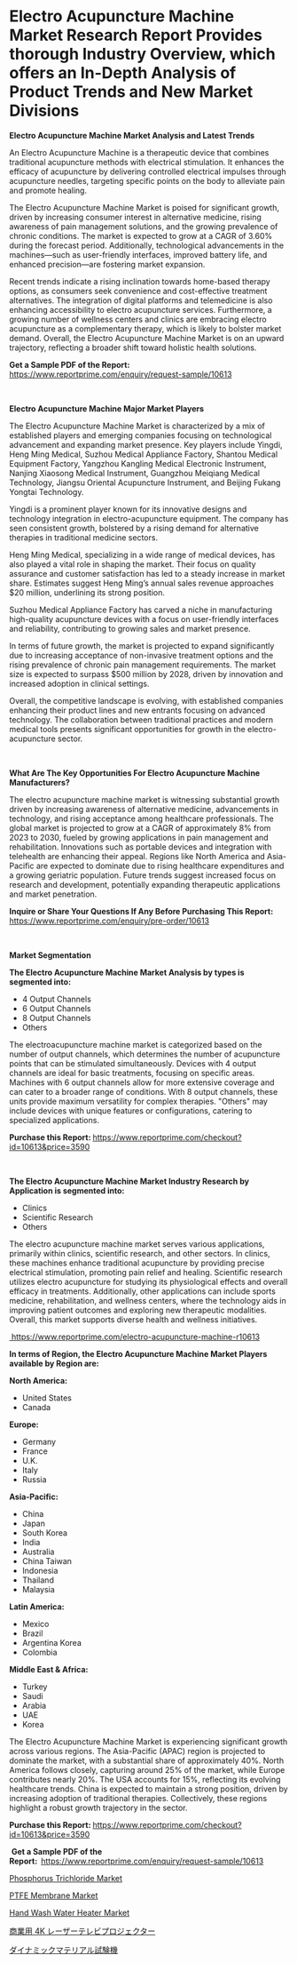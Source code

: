 <p><h1>Electro Acupuncture Machine Market Research Report Provides thorough Industry Overview, which offers an In-Depth Analysis of Product Trends and New Market Divisions</h1></p><p><strong>Electro Acupuncture Machine Market Analysis and Latest Trends</strong></p>
<p><p>An Electro Acupuncture Machine is a therapeutic device that combines traditional acupuncture methods with electrical stimulation. It enhances the efficacy of acupuncture by delivering controlled electrical impulses through acupuncture needles, targeting specific points on the body to alleviate pain and promote healing. </p><p>The Electro Acupuncture Machine Market is poised for significant growth, driven by increasing consumer interest in alternative medicine, rising awareness of pain management solutions, and the growing prevalence of chronic conditions. The market is expected to grow at a CAGR of 3.60% during the forecast period. Additionally, technological advancements in the machines—such as user-friendly interfaces, improved battery life, and enhanced precision—are fostering market expansion. </p><p>Recent trends indicate a rising inclination towards home-based therapy options, as consumers seek convenience and cost-effective treatment alternatives. The integration of digital platforms and telemedicine is also enhancing accessibility to electro acupuncture services. Furthermore, a growing number of wellness centers and clinics are embracing electro acupuncture as a complementary therapy, which is likely to bolster market demand. Overall, the Electro Acupuncture Machine Market is on an upward trajectory, reflecting a broader shift toward holistic health solutions.</p></p>
<p><strong>Get a Sample PDF of the Report:&nbsp;</strong> <a href="https://www.reportprime.com/enquiry/request-sample/10613">https://www.reportprime.com/enquiry/request-sample/10613</a></p>
<p>&nbsp;</p>
<p><strong>Electro Acupuncture Machine Major Market Players</strong></p>
<p><p>The Electro Acupuncture Machine Market is characterized by a mix of established players and emerging companies focusing on technological advancement and expanding market presence. Key players include Yingdi, Heng Ming Medical, Suzhou Medical Appliance Factory, Shantou Medical Equipment Factory, Yangzhou Kangling Medical Electronic Instrument, Nanjing Xiaosong Medical Instrument, Guangzhou Meiqiang Medical Technology, Jiangsu Oriental Acupuncture Instrument, and Beijing Fukang Yongtai Technology.</p><p>Yingdi is a prominent player known for its innovative designs and technology integration in electro-acupuncture equipment. The company has seen consistent growth, bolstered by a rising demand for alternative therapies in traditional medicine sectors. </p><p>Heng Ming Medical, specializing in a wide range of medical devices, has also played a vital role in shaping the market. Their focus on quality assurance and customer satisfaction has led to a steady increase in market share. Estimates suggest Heng Ming’s annual sales revenue approaches $20 million, underlining its strong position.</p><p>Suzhou Medical Appliance Factory has carved a niche in manufacturing high-quality acupuncture devices with a focus on user-friendly interfaces and reliability, contributing to growing sales and market presence. </p><p>In terms of future growth, the market is projected to expand significantly due to increasing acceptance of non-invasive treatment options and the rising prevalence of chronic pain management requirements. The market size is expected to surpass $500 million by 2028, driven by innovation and increased adoption in clinical settings.</p><p>Overall, the competitive landscape is evolving, with established companies enhancing their product lines and new entrants focusing on advanced technology. The collaboration between traditional practices and modern medical tools presents significant opportunities for growth in the electro-acupuncture sector.</p></p>
<p>&nbsp;</p>
<p><strong>What Are The Key Opportunities For Electro Acupuncture Machine Manufacturers?</strong></p>
<p><p>The electro acupuncture machine market is witnessing substantial growth driven by increasing awareness of alternative medicine, advancements in technology, and rising acceptance among healthcare professionals. The global market is projected to grow at a CAGR of approximately 8% from 2023 to 2030, fueled by growing applications in pain management and rehabilitation. Innovations such as portable devices and integration with telehealth are enhancing their appeal. Regions like North America and Asia-Pacific are expected to dominate due to rising healthcare expenditures and a growing geriatric population. Future trends suggest increased focus on research and development, potentially expanding therapeutic applications and market penetration.</p></p>
<p><strong>Inquire or Share Your Questions If Any Before Purchasing This Report:</strong> <a href="https://www.reportprime.com/enquiry/pre-order/10613">https://www.reportprime.com/enquiry/pre-order/10613</a></p>
<p>&nbsp;</p>
<p><strong>Market Segmentation</strong></p>
<p><strong>The Electro Acupuncture Machine Market Analysis by types is segmented into:</strong></p>
<p><ul><li>4 Output Channels</li><li>6 Output Channels</li><li>8 Output Channels</li><li>Others</li></ul></p>
<p><p>The electroacupuncture machine market is categorized based on the number of output channels, which determines the number of acupuncture points that can be stimulated simultaneously. Devices with 4 output channels are ideal for basic treatments, focusing on specific areas. Machines with 6 output channels allow for more extensive coverage and can cater to a broader range of conditions. With 8 output channels, these units provide maximum versatility for complex therapies. "Others" may include devices with unique features or configurations, catering to specialized applications.</p></p>
<p><strong>Purchase this Report:&nbsp;</strong><a href="https://www.reportprime.com/checkout?id=10613&price=3590">https://www.reportprime.com/checkout?id=10613&price=3590</a></p>
<p>&nbsp;</p>
<p><strong>The Electro Acupuncture Machine Market Industry Research by Application is segmented into:</strong></p>
<p><ul><li>Clinics</li><li>Scientific Research</li><li>Others</li></ul></p>
<p><p>The electro acupuncture machine market serves various applications, primarily within clinics, scientific research, and other sectors. In clinics, these machines enhance traditional acupuncture by providing precise electrical stimulation, promoting pain relief and healing. Scientific research utilizes electro acupuncture for studying its physiological effects and overall efficacy in treatments. Additionally, other applications can include sports medicine, rehabilitation, and wellness centers, where the technology aids in improving patient outcomes and exploring new therapeutic modalities. Overall, this market supports diverse health and wellness initiatives.</p></p>
<p><a href="https://www.reportprime.com/electro-acupuncture-machine-r10613">&nbsp;https://www.reportprime.com/electro-acupuncture-machine-r10613</a></p>
<p><strong>In terms of Region, the Electro Acupuncture Machine Market Players available by Region are:</strong></p>
<p>
    <p> <strong> North America: </strong>
        <ul>
            <li>United States</li>
            <li>Canada</li>
        </ul>
        </p> 
    <p> <strong> Europe: </strong>
        <ul>
            <li>Germany</li>
            <li>France</li>
            <li>U.K.</li>
            <li>Italy</li>
            <li>Russia</li>
        </ul>
        </p> 
    <p> <strong> Asia-Pacific: </strong>
        <ul>
            <li>China</li>
            <li>Japan</li>
            <li>South Korea</li>
            <li>India</li>
            <li>Australia</li>
            <li>China Taiwan</li>
            <li>Indonesia</li>
            <li>Thailand</li>
            <li>Malaysia</li>
        </ul>
        </p> 
    <p> <strong> Latin America: </strong>
        <ul>
            <li>Mexico</li>
            <li>Brazil</li>
            <li>Argentina Korea</li>
            <li>Colombia</li>
        </ul>
        </p> 
    <p> <strong> Middle East & Africa: </strong>
        <ul>
            <li>Turkey</li>
            <li>Saudi</li>
            <li>Arabia</li>
            <li>UAE</li>
            <li>Korea</li>
        </ul>
    </p>
    </p>
<p><p>The Electro Acupuncture Machine Market is experiencing significant growth across various regions. The Asia-Pacific (APAC) region is projected to dominate the market, with a substantial share of approximately 40%. North America follows closely, capturing around 25% of the market, while Europe contributes nearly 20%. The USA accounts for 15%, reflecting its evolving healthcare trends. China is expected to maintain a strong position, driven by increasing adoption of traditional therapies. Collectively, these regions highlight a robust growth trajectory in the sector.</p></p>
<p><strong>Purchase this Report: </strong><a href="https://www.reportprime.com/checkout?id=10613&price=3590">https://www.reportprime.com/checkout?id=10613&price=3590</a></p>
<p>&nbsp;<strong>Get a Sample PDF of the Report:&nbsp;&nbsp;</strong><a href="https://www.reportprime.com/enquiry/request-sample/10613">https://www.reportprime.com/enquiry/request-sample/10613</a></p>
<p><strong></strong></p>
<p><p><a href="https://www.linkedin.com/pulse/emerging-phosphorus-trichloride-market-opportunities-ffwxe?trackingId=G9nJLlQeTXO7BMDB%2F8OpAA%3D%3D">Phosphorus Trichloride Market</a></p><p><a href="https://www.linkedin.com/pulse/ptfe-membrane-market-overview-global-trends-future-prospects-cixse?trackingId=9RaeE%2FL%2BRVG6w5feeIbExA%3D%3D">PTFE Membrane Market</a></p><p><a href="https://issuu.com/reportprime-2/docs/hand-wash-water-heater-market-size-_ab4931222c4c5a">Hand Wash Water Heater Market</a></p><p><a href="https://medium.com/@lindakreitz2023/commercial-4k-laser-television-projector-market-%E3%81%AF-%E3%82%B3%E3%82%B9%E3%83%88%E7%AE%A1%E7%90%86%E3%81%A8%E5%8A%B9%E7%8E%87%E5%90%91%E4%B8%8A%E3%82%92%E5%84%AA%E5%85%88%E3%81%97%E3%81%BE%E3%81%99-7ca155d922de">商業用 4K レーザーテレビプロジェクター</a></p><p><a href="https://medium.com/@lindakreitz2023/dynamic-material-testing-machine-market-%E3%81%AF-%E3%82%B3%E3%82%B9%E3%83%88%E7%AE%A1%E7%90%86%E3%81%A8%E5%8A%B9%E7%8E%87%E5%90%91%E4%B8%8A%E3%82%92%E5%84%AA%E5%85%88%E3%81%97%E3%81%BE%E3%81%99-%E3%81%95%E3%82%89%E3%81%AB-%E5%A0%B1%E5%91%8A%E6%9B%B8%E3%81%AF%E5%B8%82%E5%A0%B4%E3%81%AE%E9%9C%80%E8%A6%81%E9%9D%A2%E3%81%A8%E4%BE%9B%E7%B5%A6%E9%9D%A2%E3%81%AE%E4%B8%A1%E6%96%B9%E3%82%92%E3%82%AB%E3%83%90%E3%83%BC%E3%81%97%E3%81%A6%E3%81%84%E3%81%BE%E3%81%99-b2391d320647">ダイナミックマテリアル試験機</a></p></p>